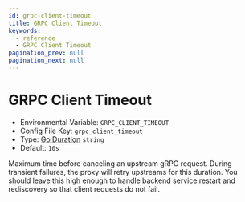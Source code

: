 ```yaml
---
id: grpc-client-timeout
title: GRPC Client Timeout
keywords:
  - reference
  - GRPC Client Timeout
pagination_prev: null
pagination_next: null
---
```


# GRPC Client Timeout

- Environmental Variable: `GRPC_CLIENT_TIMEOUT`
- Config File Key: `grpc_client_timeout`
- Type: [Go Duration](https://golang.org/pkg/time/#Duration.String) `string`
- Default: `10s`

Maximum time before canceling an upstream gRPC request. During transient failures, the proxy will retry upstreams for this duration. You should leave this high enough to handle backend service restart and rediscovery so that client requests do not fail.
